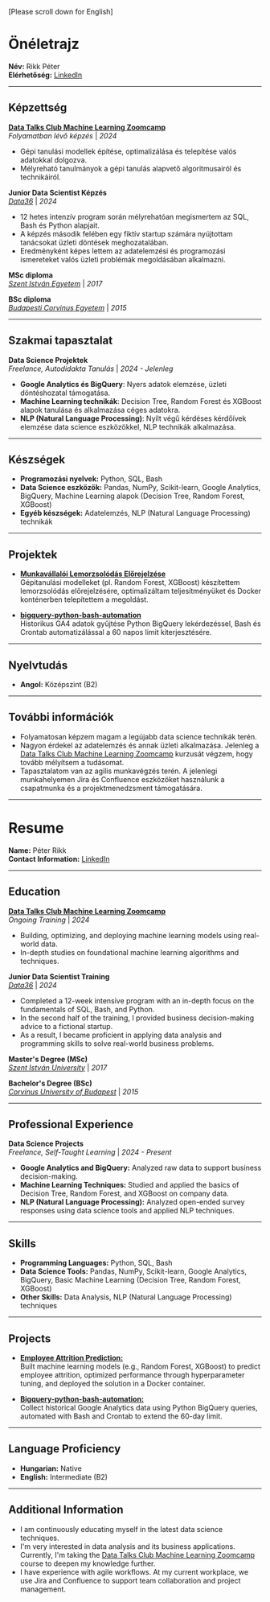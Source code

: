[Please scroll down for English]

# Önéletrajz

**Név:** Rikk Péter  
**Elérhetőség:** [LinkedIn](https://www.linkedin.com/in/peter-rikk-data/)

---

## Képzettség

**[Data Talks Club Machine Learning Zoomcamp](https://datatalks.club/blog/machine-learning-zoomcamp.html)**  
_Folyamatban lévő képzés_ | _2024_  
- Gépi tanulási modellek építése, optimalizálása és telepítése valós adatokkal dolgozva.
- Mélyreható tanulmányok a gépi tanulás alapvető algoritmusairól és technikáiról.

**Junior Data Scientist Képzés**  
_[Data36](https://data36.com/)_ | _2024_  
- 12 hetes intenzív program során mélyrehatóan megismertem az SQL, Bash és Python alapjait.
- A képzés második felében egy fiktív startup számára nyújtottam tanácsokat üzleti döntések meghozatalában.
- Eredményként képes lettem az adatelemzési és programozási ismereteket valós üzleti problémák megoldásában alkalmazni.

**MSc diploma**  
_[Szent István Egyetem](https://www.szie.hu/)_ | _2017_  

**BSc diploma**  
_[Budapesti Corvinus Egyetem](https://www.uni-corvinus.hu/)_ | _2015_

---

## Szakmai tapasztalat

**Data Science Projektek**  
_Freelance, Autodidakta Tanulás_ | _2024 - Jelenleg_  
- **Google Analytics és BigQuery**: Nyers adatok elemzése, üzleti döntéshozatal támogatása.
- **Machine Learning technikák**: Decision Tree, Random Forest és XGBoost alapok tanulása és alkalmazása céges adatokra.
- **NLP (Natural Language Processing)**: Nyílt végű kérdéses kérdőívek elemzése data science eszközökkel, NLP technikák alkalmazása.

---

## Készségek

- **Programozási nyelvek:** Python, SQL, Bash  
- **Data Science eszközök:** Pandas, NumPy, Scikit-learn, Google Analytics, BigQuery, Machine Learning alapok (Decision Tree, Random Forest, XGBoost)  
- **Egyéb készségek:** Adatelemzés, NLP (Natural Language Processing) technikák  

---

## Projektek

- **[Munkavállalói Lemorzsolódás Előrejelzése](https://github.com/azapeti/ml-zoomcamp-homeworks/tree/edit_README/07_midterm_project)**  
Gépitanulási modelleket (pl. Random Forest, XGBoost) készítettem lemorzsolódás előrejelzésére, optimalizáltam teljesítményüket és Docker konténerben telepítettem a megoldást.  

- **[bigquery-python-bash-automation](https://github.com/azapeti/bigquery-python-bash-automation)**  
Historikus GA4 adatok gyűjtése Python BigQuery lekérdezéssel, Bash és Crontab automatizálással a 60 napos limit kiterjesztésére.

---

## Nyelvtudás

- **Angol:** Középszint (B2)

---

## További információk

- Folyamatosan képzem magam a legújabb data science technikák terén.
- Nagyon érdekel az adatelemzés és annak üzleti alkalmazása. Jelenleg a [Data Talks Club Machine Learning Zoomcamp](https://datatalks.club/blog/machine-learning-zoomcamp.html) kurzusát végzem, hogy tovább mélyítsem a tudásomat.
- Tapasztalatom van az agilis munkavégzés terén. A jelenlegi munkahelyemen Jira és Confluence eszközöket használunk a csapatmunka és a projektmenedzsment támogatására.

---

# Resume

**Name:** Péter Rikk  
**Contact Information:** [LinkedIn](https://www.linkedin.com/in/peter-rikk-data/)

---

## Education

**[Data Talks Club Machine Learning Zoomcamp](https://datatalks.club/blog/machine-learning-zoomcamp.html)**  
_Ongoing Training_ | _2024_  
- Building, optimizing, and deploying machine learning models using real-world data.  
- In-depth studies on foundational machine learning algorithms and techniques.  

**Junior Data Scientist Training**  
_[Data36](https://data36.com/)_ | _2024_  
- Completed a 12-week intensive program with an in-depth focus on the fundamentals of SQL, Bash, and Python.  
- In the second half of the training, I provided business decision-making advice to a fictional startup.  
- As a result, I became proficient in applying data analysis and programming skills to solve real-world business problems.  

**Master's Degree (MSc)**  
_[Szent István University](https://www.szie.hu/)_ | _2017_  

**Bachelor's Degree (BSc)**  
_[Corvinus University of Budapest](https://www.uni-corvinus.hu/)_ | _2015_  

---

## Professional Experience

**Data Science Projects**  
_Freelance, Self-Taught Learning_ | _2024 - Present_  
- **Google Analytics and BigQuery:** Analyzed raw data to support business decision-making.  
- **Machine Learning Techniques:** Studied and applied the basics of Decision Tree, Random Forest, and XGBoost on company data.  
- **NLP (Natural Language Processing):** Analyzed open-ended survey responses using data science tools and applied NLP techniques.  

---

## Skills

- **Programming Languages:** Python, SQL, Bash  
- **Data Science Tools:** Pandas, NumPy, Scikit-learn, Google Analytics, BigQuery, Basic Machine Learning (Decision Tree, Random Forest, XGBoost)  
- **Other Skills:** Data Analysis, NLP (Natural Language Processing) techniques  

---

## Projects

- **[Employee Attrition Prediction:](https://github.com/azapeti/ml-zoomcamp-homeworks/tree/edit_README/07_midterm_project)**  
Built machine learning models (e.g., Random Forest, XGBoost) to predict employee attrition, optimized performance through hyperparameter tuning, and deployed the solution in a Docker container.  

- **[Bigquery-python-bash-automation:](https://github.com/azapeti/bigquery-python-bash-automation)**  
Collect historical Google Analytics data using Python BigQuery queries, automated with Bash and Crontab to extend the 60-day limit.  

---

## Language Proficiency

- **Hungarian:** Native  
- **English:** Intermediate (B2)  

---

## Additional Information

- I am continuously educating myself in the latest data science techniques.  
- I'm very interested in data analysis and its business applications. Currently, I'm taking the [Data Talks Club Machine Learning Zoomcamp](https://datatalks.club/blog/machine-learning-zoomcamp.html) course to deepen my knowledge further.  
- I have experience with agile workflows. At my current workplace, we use Jira and Confluence to support team collaboration and project management.  
